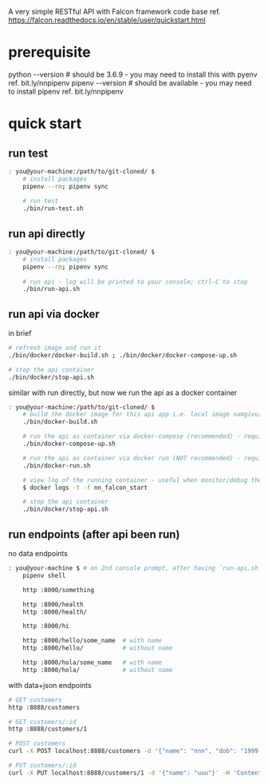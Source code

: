 A very simple RESTful API with Falcon framework code base
ref. https://falcon.readthedocs.io/en/stable/user/quickstart.html

# prerequisite
python --version  # should be 3.6.9 - you may need to install this with pyenv ref. bit.ly/nnpipenv
pipenv --version  # should be available - you may need to install pipenv ref. bit.ly/nnpipenv

# quick start 

## run test 
```bash
: you@your-machine:/path/to/git-cloned/ $
    # install packages
    pipenv --rm; pipenv sync
    
    # run test
    ./bin/run-test.sh
```

## run api directly
```bash
: you@your-machine:/path/to/git-cloned/ $
    # install packages
    pipenv --rm; pipenv sync
    
    # run api - log will be printed to your console; ctrl-C to stop
    ./bin/run-api.sh
```

## run api via docker
in brief
```bash
# refresh image and run it
./bin/docker/docker-build.sh ; ./bin/docker/docker-compose-up.sh 

# stop the api container
./bin/docker/stop-api.sh
```

similar with run directly, but now we run the api as a docker container
```bash
: you@your-machine:/path/to/git-cloned/ $
    # build the docker image for this api app i.e. local image namgivu/falcon_start
    ./bin/docker-build.sh

    # run the api as container via docker-compose (recommended) - require local image namgivu/falcon_start
    ./bin/docker-compose-up.sh

    # run the api as container via docker run (NOT recommended) - require local image namgivu/falcon_start
    ./bin/docker-run.sh

    # view log of the running container - useful when monitor/debug the running api  
    $ docker logs -t -f nn_falcon_start

    # stop the api container
    ./bin/docker/stop-api.sh
```

## run endpoints (after api been run)

no data endpoints
```bash
: you@your-machine $ # on 2nd console prompt, after having `run-api.sh` executed
    pipenv shell

    http :8000/something

    http :8000/health
    http :8000/health/

    http :8000/hi

    http :8000/hello/some_name  # with name
    http :8000/hello/           # without name

    http :8000/hola/some_name   # with name   
    http :8000/hola/            # without name
```

with data+json endpoints
```bash
# GET customers
http :8888/customers

# GET customers/:id
http :8888/customers/1

# POST customers
curl -X POST localhost:8888/customers -d '{"name": "nnn", "dob": "1999-11-22"}' -H 'Content-Type: application/json'

# PUT customers/:id
curl -X PUT localhost:8888/customers/1 -d '{"name": "uuu"}' -H 'Content-Type: application/json'

```
